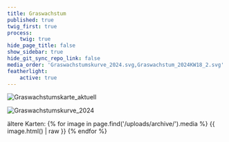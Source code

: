 ```yaml
---
title: Graswachstum
published: true
twig_first: true
process:
    twig: true
hide_page_title: false
show_sidebar: true
hide_git_sync_repo_link: false
media_order: 'Graswachstumskurve_2024.svg,Graswachstum_2024KW18_2.svg'
featherlight:
    active: true
---
```


![Graswachstumskarte_aktuell](/uploads/Graswachstumskarte_aktuell.svg "Graswachstumskarte_aktuell")

![Graswachstumskurve_2024](/uploads/Graswachstumskurve_2024.svg "Graswachstumskurve_2024")

ältere Karten:
{% for image in page.find('/uploads/archive/').media %}
  {{ image.html() | raw }}
{% endfor %}
